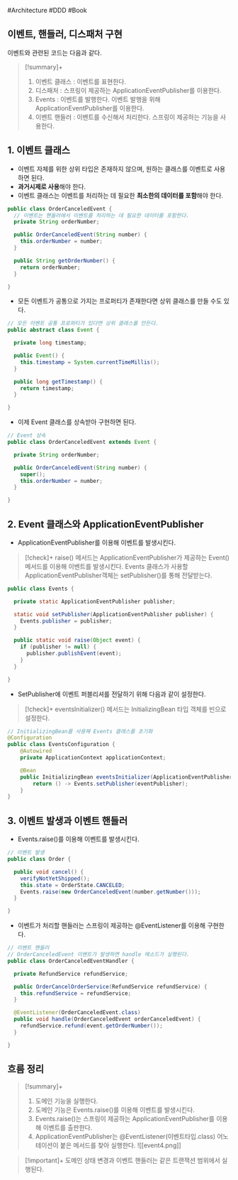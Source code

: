 #Architecture #DDD #Book


## 이벤트, 핸들러, 디스패처 구현
이벤트와 관련된 코드는 다음과 같다.

> [!summary]+ 
> 1. 이벤트 클래스 : 이벤트를 표현한다.
> 2. 디스패처 : 스프링이 제공하는 ApplicationEventPublisher를 이용한다.
> 3. Events : 이벤트를 발행한다. 이벤트 발행을 위해 ApplicationEventPublisher를 이용한다.
> 4. 이벤트 핸들러 : 이벤트를 수신해서 처리한다. 스프링이 제공하는 기능을 사용한다.

## 1. 이벤트 클래스
+ 이벤트 자체를 위한 상위 타입은 존재하지 않으며, 원하는 클래스를 이벤트로 사용하면 된다.
+ **과거시제로 사용**해야 한다.
+ 이벤트 클래스는 이벤트를 처리하는 데 필요한 **최소한의 데이터를 포함**해야 한다.

```java
public class OrderCanceledEvent {
  // 이벤트는 핸들러에서 이벤트를 처리하는 데 필요한 데이터를 포함한다.
  private String orderNumber;

  public OrderCanceledEvent(String number) {
    this.orderNumber = number;
  }

  public String getOrderNumber() {
    return orderNumber;
  }

}
```

+ 모든 이벤트가 공통으로 가지는 프로퍼티가 존재한다면 상위 클래스를 만들 수도 있다.

```java
// 모든 이벤트 공통 프로퍼티가 있다면 상위 클래스를 만든다.
public abstract class Event {

  private long timestamp;

  public Event() {
    this.timestamp = System.currentTimeMillis();
  }

  public long getTimestamp() {
    return timestamp;
  }

}
```

+ 이제 Event 클래스를 상속받아 구현하면 된다.

```java
// Event 상속
public class OrderCanceledEvent extends Event {

  private String orderNumber;

  public OrderCanceledEvent(String number) {
    super();
    this.orderNumber = number;
  }

}
```

## 2. Event 클래스와 ApplicationEventPublisher
+ ApplicationEventPublisher를 이용해 이벤트를 발생시킨다.

> [!check]+ 
> raise() 메서드는 ApplicationEventPublisher가 제공하는 Event() 메서드를 이용해 이벤트를 발생시킨다. Events 클래스가 사용할ApplicationEventPublisher객체는 setPublisher()를 통해 전달받는다. 
```java
public class Events {

  private static ApplicationEventPublisher publisher;

  static void setPublisher(ApplicationEventPublisher publisher) {
    Events.publisher = publisher;
  }

  public static void raise(Object event) {
    if (publisher != null) {
      publisher.publishEvent(event);
    }
  }

}
```

+ SetPublisher에 이벤트 퍼블리셔를 전달하기 위해 다음과 같이 설정한다.
> [!check]+ 
> eventsInitializer() 메서드는 InitializingBean 타입 객체를 빈으로 설정한다.
```java
// InitializingBean를 사용해 Events 클래스를 초기화
@Configuration
public class EventsConfiguration {
	@Autowired
    private ApplicationContext applicationContext;

    @Bean
    public InitializingBean eventsInitializer(ApplicationEventPublisher eventPublisher) {
    	return () -> Events.setPublisher(eventPublisher);
    }
}
```

## 3. 이벤트 발생과 이벤트 핸들러
+ Events.raise()를 이용해 이벤트를 발생시킨다.
```java
// 이벤트 발생
public class Order {

  public void cancel() {
    verifyNotYetShipped();
    this.state = OrderState.CANCELED;
    Events.raise(new OrderCanceledEvent(number.getNumber()));
  }

}
```

+ 이벤트가 처리할 핸들러는 스프링이 제공하는 @EventListener를 이용해 구현한다.
```java
// 이벤트 핸들러
// OrderCanceledEvent 이벤트가 발생하면 handle 메소드가 실행된다.
public class OrderCanceledEventHandler {

  private RefundService refundService;

  public OrderCancelOrderService(RefundService refundService) {
    this.refundService = refundService;
  }

  @EventListener(OrderCanceledEvent.class)
  public void handle(OrderCanceledEvent orderCanceledEvent) {
    refundService.refund(event.getOrderNumber());
  }

}
```

## 흐름 정리
> [!summary]+ 
> 1. 도메인 기능을 실행한다.
> 2. 도메인 기능은 Events.raise()를 이용해 이벤트를 발생시킨다.
> 3. Events.raise()는 스프링이 제공하는 ApplicationEventPublisher를 이용해 이벤트를 출판한다.
> 4. ApplicationEventPublisher는 @EventListener(이벤트타입.class) 어노테이션이 붙은 메서드를 찾아 실행한다.
![[event4.png]]

> [!important]+ 
> 도메인 상태 변경과 이벤트 핸들러는 같은 트랜잭션 범위에서 실행된다.
